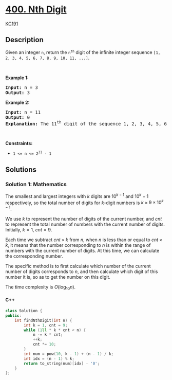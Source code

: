 <!-- problem:start -->

# [400. Nth Digit](https://leetcode.com/problems/nth-digit)

[KC191](400_Nth_Digit.md)

## Description

<!-- description:start -->

<p>Given an integer <code>n</code>, return the <code>n<sup>th</sup></code> digit of the infinite integer sequence <code>[1, 2, 3, 4, 5, 6, 7, 8, 9, 10, 11, ...]</code>.</p>

<p>&nbsp;</p>
<p><strong class="example">Example 1:</strong></p>

<pre>
<strong>Input:</strong> n = 3
<strong>Output:</strong> 3
</pre>

<p><strong class="example">Example 2:</strong></p>

<pre>
<strong>Input:</strong> n = 11
<strong>Output:</strong> 0
<strong>Explanation:</strong> The 11<sup>th</sup> digit of the sequence 1, 2, 3, 4, 5, 6, 7, 8, 9, 10, 11, ... is a 0, which is part of the number 10.
</pre>

<p>&nbsp;</p>
<p><strong>Constraints:</strong></p>

<ul>
	<li><code>1 &lt;= n &lt;= 2<sup>31</sup> - 1</code></li>
</ul>

<!-- description:end -->

## Solutions

<!-- solution:start -->

### Solution 1: Mathematics

The smallest and largest integers with $k$ digits are $10^{k-1}$ and $10^k-1$ respectively, so the total number of digits for $k$-digit numbers is $k \times 9 \times 10^{k-1}$.

We use $k$ to represent the number of digits of the current number, and $cnt$ to represent the total number of numbers with the current number of digits. Initially, $k=1$, $cnt=9$.

Each time we subtract $cnt \times k$ from $n$, when $n$ is less than or equal to $cnt \times k$, it means that the number corresponding to $n$ is within the range of numbers with the current number of digits. At this time, we can calculate the corresponding number.

The specific method is to first calculate which number of the current number of digits corresponds to $n$, and then calculate which digit of this number it is, so as to get the number on this digit.

The time complexity is $O(\log_{10} n)$.

<!-- tabs:start -->

#### C++

```cpp
class Solution {
public:
    int findNthDigit(int n) {
        int k = 1, cnt = 9;
        while (1ll * k * cnt < n) {
            n -= k * cnt;
            ++k;
            cnt *= 10;
        }
        int num = pow(10, k - 1) + (n - 1) / k;
        int idx = (n - 1) % k;
        return to_string(num)[idx] - '0';
    }
};
```

<!-- tabs:end -->

<!-- solution:end -->

<!-- problem:end -->
